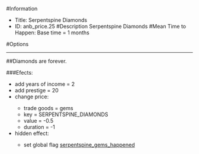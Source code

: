 #Information
 - Title: Serpentspine Diamonds
 - ID: anb_price.25
#Description
Serpentspine Diamonds
#Mean Time to Happen:
Base time = 1 months

#Options

___
##Diamonds are forever.

###Efects:<ul><li>add years of income = 2</li><li>add prestige = 20</li><li>change price:</li><ul><li>trade goods = gems</li><li>key = SERPENTSPINE_DIAMONDS</li><li>value = -0.5</li><li>duration = -1</li></ul><li>hidden effect:</li><ul><li>set global flag [serpentspine_gems_happened](../flags/serpentspine_gems_happened.md)</li></ul></ul>
